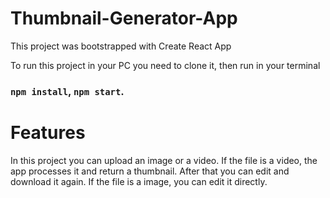 # Thumbnail-Generator-App

This project was bootstrapped with Create React App

To run this project in your PC you need to clone it, then run in your terminal
### `npm install`, `npm start`.


# Features

In this project you can upload an image or a video. If the file is a video, the app  processes it and return a thumbnail. After that you can edit and download it again.
If the file is a image, you can edit it directly.
